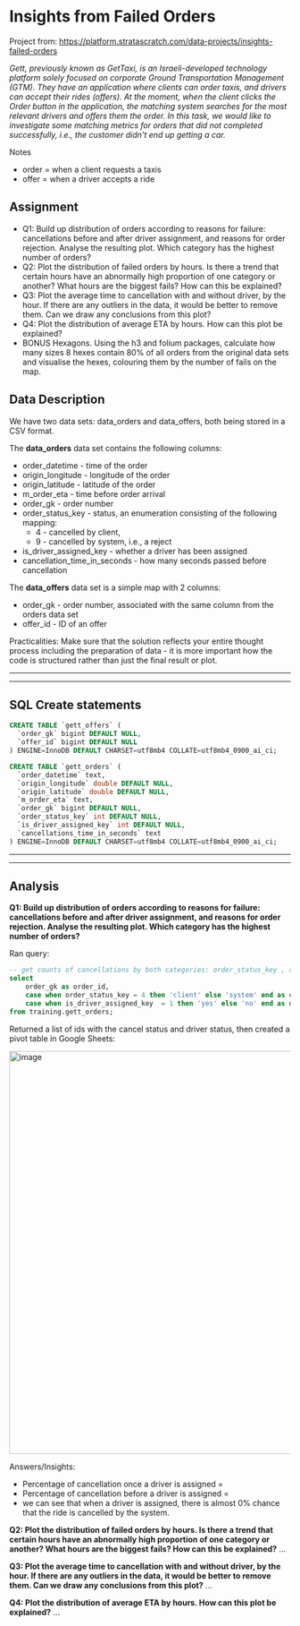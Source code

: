 # Insights from Failed Orders
Project from: https://platform.stratascratch.com/data-projects/insights-failed-orders

_Gett, previously known as GetTaxi, is an Israeli-developed technology platform solely focused on corporate Ground Transportation Management (GTM). They have an application where clients can order taxis, and drivers can accept their rides (offers). At the moment, when the client clicks the Order button in the application, the matching system searches for the most relevant drivers and offers them the order. In this task, we would like to investigate some matching metrics for orders that did not completed successfully, i.e., the customer didn't end up getting a car._

Notes
* order = when a client requests a taxis
* offer = when a driver accepts a ride

## Assignment
- Q1: Build up distribution of orders according to reasons for failure: cancellations before and after driver assignment, and reasons for order rejection. Analyse the resulting plot. Which category has the highest number of orders?
- Q2: Plot the distribution of failed orders by hours. Is there a trend that certain hours have an abnormally high proportion of one category or another? What hours are the biggest fails? How can this be explained?
- Q3: Plot the average time to cancellation with and without driver, by the hour. If there are any outliers in the data, it would be better to remove them. Can we draw any conclusions from this plot?
- Q4: Plot the distribution of average ETA by hours. How can this plot be explained?
- BONUS Hexagons. Using the h3 and folium packages, calculate how many sizes 8 hexes contain 80% of all orders from the original data sets and visualise the hexes, colouring them by the number of fails on the map.

## Data Description
We have two data sets: data_orders and data_offers, both being stored in a CSV format. 

The **data_orders** data set contains the following columns:
- order_datetime - time of the order
- origin_longitude - longitude of the order
- origin_latitude - latitude of the order
- m_order_eta - time before order arrival
- order_gk - order number
- order_status_key - status, an enumeration consisting of the following mapping:
    - 4 - cancelled by client,
    - 9 - cancelled by system, i.e., a reject
- is_driver_assigned_key - whether a driver has been assigned
- cancellation_time_in_seconds - how many seconds passed before cancellation

The **data_offers** data set is a simple map with 2 columns:
- order_gk - order number, associated with the same column from the orders data set
- offer_id - ID of an offer

Practicalities: Make sure that the solution reflects your entire thought process including the preparation of data - it is more important how the code is structured rather than just the final result or plot.



----------------------------------------------------------------
----------------------------------------------------------------
## SQL Create statements

``` sql
CREATE TABLE `gett_offers` (
  `order_gk` bigint DEFAULT NULL,
  `offer_id` bigint DEFAULT NULL
) ENGINE=InnoDB DEFAULT CHARSET=utf8mb4 COLLATE=utf8mb4_0900_ai_ci;
```

``` sql
CREATE TABLE `gett_orders` (
  `order_datetime` text,
  `origin_longitude` double DEFAULT NULL,
  `origin_latitude` double DEFAULT NULL,
  `m_order_eta` text,
  `order_gk` bigint DEFAULT NULL,
  `order_status_key` int DEFAULT NULL,
  `is_driver_assigned_key` int DEFAULT NULL,
  `cancellations_time_in_seconds` text
) ENGINE=InnoDB DEFAULT CHARSET=utf8mb4 COLLATE=utf8mb4_0900_ai_ci;
```

----------------------------------------------------------------
----------------------------------------------------------------
## Analysis

**Q1: Build up distribution of orders according to reasons for failure: cancellations before and after driver assignment, and reasons for order rejection. Analyse the resulting plot. Which category has the highest number of orders?**

Ran query: 
```sql
-- get counts of cancellations by both categories: order_status_key , and is_driver_assigned_key
select 
	order_gk as order_id,
    case when order_status_key = 4 then 'client' else 'system' end as cancel_status, 
    case when is_driver_assigned_key  = 1 then 'yes' else 'no' end as driver_assigned
from training.gett_orders;
```

Returned a list of ids with the cancel status and driver status, then created a pivot table in Google Sheets:

<img width="720" alt="image" src="https://github.com/user-attachments/assets/59b02b5d-1f99-4f4e-957e-aa75e2d3c424">

Answers/Insights: 
* Percentage of cancellation once a driver is assigned =
* Percentage of cancellation before a driver is assigned = 
* we can see that when a driver is assigned, there is almost 0% chance that the ride is cancelled by the system. 


**Q2: Plot the distribution of failed orders by hours. Is there a trend that certain hours have an abnormally high proportion of one category or another? What hours are the biggest fails? How can this be explained?**
...

**Q3: Plot the average time to cancellation with and without driver, by the hour. If there are any outliers in the data, it would be better to remove them. Can we draw any conclusions from this plot?**
...

**Q4: Plot the distribution of average ETA by hours. How can this plot be explained?**
...
